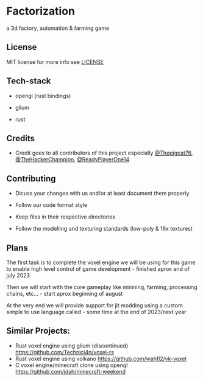 # Factorization

a 3d factory, automation & farming game

## License

MIT license for more info see [LICENSE](https://github.com/MuffinGroup/Factorization/blob/main/LICENSE)

## Tech-stack

- opengl (rust bindings)

- glium

- rust

## Credits

- Credit goes to all contributors of this project especially [@Thepigcat76](https://github.com/Thepigcat76), [@TheHackerChampion](https://github.com/TheHackerChampion), [@ReadyPlayerOne14](https://github.com/ReadyPlayerOne14)

## Contributing

- Dicuss your changes with us and/or at least document them properly

- Follow our code format style

- Keep files in their respective directories

- Follow the modelling and texturing standards (low-poly & 16x textures)

## Plans

The first task is to complete the voxel engine we will be using for this game to enable high level control of game development - finished aprox end of july 2023

Then we will start with the core gameplay like minining, farming, processing chains, etc... - start aprox beginning of august

At the very end we will provide support for jit modding using a custom simple to use language called  - some time at the end of 2023/next year

## Similar Projects:

- Rust voxel engine using glium (discontinued) https://github.com/Technici4n/voxel-rs
- Rust voxel engine using volkano https://github.com/wahfl2/vk-voxel
- C voxel engine/minecraft clone using opengl https://github.com/jdah/minecraft-weekend
